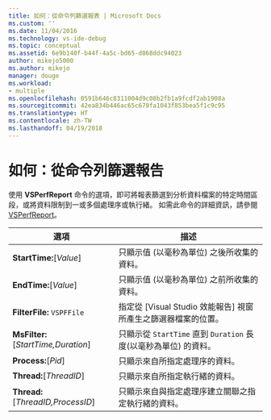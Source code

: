 ```yaml
---
title: 如何：從命令列篩選報表 | Microsoft Docs
ms.custom: ''
ms.date: 11/04/2016
ms.technology: vs-ide-debug
ms.topic: conceptual
ms.assetid: 6e9b140f-b44f-4a5c-bd65-d868ddc94023
author: mikejo5000
ms.author: mikejo
manager: douge
ms.workload:
- multiple
ms.openlocfilehash: 0591b646c8311004d9c08b2fb1a9fcdf2ab1908a
ms.sourcegitcommit: 42ea834b446ac65c679fa1043f853bea5f1c9c95
ms.translationtype: HT
ms.contentlocale: zh-TW
ms.lasthandoff: 04/19/2018
---
```

# <a name="how-to-filter-reports-from-the-command-line"></a>如何：從命令列篩選報告
使用 **VSPerfReport** 命令的選項，即可將報表篩選到分析資料檔案的特定時間區段，或將資料限制到一或多個處理序或執行緒。 如需此命令的詳細資訊，請參閱 [VSPerfReport](../profiling/vsperfreport.md)。  
  
|選項|描述|  
|-------------|-----------------|  
|**StartTime:**[*Value*]|只顯示值 (以毫秒為單位) 之後所收集的資料。|  
|**EndTime:**[*Value*]|只顯示值 (以毫秒為單位) 之前所收集的資料。|  
|**FilterFile:** `VSPFFile`|指定從 [Visual Studio 效能報告] 視窗所產生之篩選器檔案的位置。|  
|**MsFilter:**[*StartTime,Duration*]|只顯示從 `StartTime` 直到 `Duration` 長度(以毫秒為單位) 的資料。|  
|**Process:**[*Pid*]|只顯示來自所指定處理序的資料。|  
|**Thread:**[*ThreadID*]|只顯示來自所指定執行緒的資料。|  
|**Thread:**[*ThreadID,ProcessID*]|只顯示來自與指定處理序建立關聯之指定執行緒的資料。|